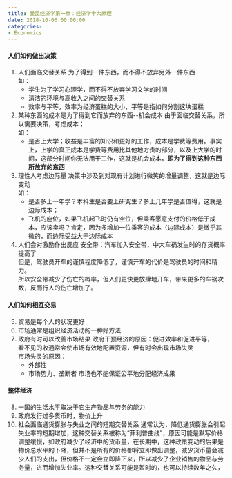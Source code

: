 ```yaml
---
title: 曼昆经济学第一章：经济学十大原理
date: 2018-10-06 00:00:00
categories:
- Economics
---
```

#### 人们如何做出决策
1. 人们面临交替关系
为了得到一件东西，而不得不放弃另外一件东西  
如：
    - 学生为了学习心理学，而不得不放弃学习文学的时间
    - 清洁的环境与高收入之间的交替关系
    - 效率与平等，效率为经济蛋糕的大小，平等是指如何分割这块蛋糕
2. 某种东西的成本是为了得到它而放弃的东西--机会成本
由于面临交替关系，所以需要决策，考虑成本；  
如：  
    - 是否上大学；收益是丰富的知识和更好的工作，成本是学费等费用。事实上，上学的真正成本是学费等费用比其他地方贵的部分，以及上大学的时间，这部分时间你无法用于工作，这就是机会成本，**即为了得到这种东西所放弃的东西**
3. 理性人考虑边际量
决策中涉及到对现有计划进行微笑的增量调整，这就是边际变动  
如：  
    - 是否多上一年学？本科生是否要上研究生？多上几年学是否值得，这就是边际成本；
    - 飞机的座位，如果飞机起飞时仍有空位，但乘客愿意支付的价格低于成本，应该卖吗？肯定，因为多增加一位乘客的成本（边际成本）是微乎其微的，而边际受益大于边际成本
4. 人们会对激励作出反应
安全带：汽车加入安全带，中大车祸发生时的存货概率提高了  
但是，驾驶员开车的谨慎程度降低了，谨慎开车的代价是驾驶员的时间和精力。  
所以安全带减少了伤亡的概率，但人们更快更放肆地开车，带来更多的车祸次数，反而行人的伤亡增加了。

#### 人们如何相互交易
5. 贸易是每个人的状况更好
6. 市场通常是组织经济活动的一种好方法
7. 政府有时可以改善市场结果
政府干预经济的原因：促进效率和促进平等，  
看不见的收通常会使市场有效地配置资源，但有时会出现市场失灵  
市场失灵的原因：
    - 外部性
    - 市场势力、垄断者
市场也不能保证公平地分配经济成果

#### 整体经济
8. 一国的生活水平取决于它生产物品与劳务的能力
9. 政府发行过多货币时，物价上升
10. 社会面临通货膨胀与失业之间的短期交替关系
通常认为，降低通货膨胀会引起失业率的短期增加，这种交替关系被称为“菲利普曲线”，原因可能是默写价格调整缓慢，如政府减少了经济中的货币量，在长期中，这种政策变动的后果是物价总水平的下降，但并不是所有的价格都将立即做出调整，减少货币量会减少人们的支出，但价格不一定会立即降下来，所以减少了企业销售的物品与劳务量，进而增加失业率。这种交替关系可能是暂时的，也可以持续数年之久，
